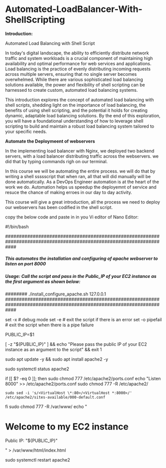 # Automated-LoadBalancer-With-ShellScripting

**Introduction:** 

Automated Load Balancing with Shell Script

In today's digital landscape, the ability to efficiently distribute network traffic and system workloads is a crucial component of maintaining high availability and optimal performance for web services and applications. Load balancing is the practice of evenly distributing incoming requests across multiple servers, ensuring that no single server becomes overwhelmed. While there are various sophisticated load balancing solutions available, the power and flexibility of shell scripting can be harnessed to create custom, automated load balancing systems.

This introduction explores the concept of automated load balancing with shell scripts, shedding light on the importance of load balancing, the benefits of using shell scripting, and the potential it holds for creating dynamic, adaptable load balancing solutions. By the end of this exploration, you will have a foundational understanding of how to leverage shell scripting to build and maintain a robust load balancing system tailored to your specific needs.

**Automate the Deploymeent of webservers**

In the implementing load balancer with Nginx, we deployed two backend servers, with a load balancer distributing traffic across the webservers. we did that by typing commands righ on our terminal.

In this course we will be automating the entire process. we will do that by writing a shell ssssscript that when ran, all that will did manually will be done automatically. As a DevOps Engineer automation is at the heart of the work we do. Automation helps us speedup the deployemnt of service and resuce the chance of making erroes in our day to day activity.

This course will give a great introduction, all the process we need to deploy our webservers has been codified in the shell script.

copy the below code and paste in in you Vi editor of Nano Editor:

#!/bin/bash

####################################################################################################################
##### This automates the installation and configuring of apache webserver to listen on port 8000
##### Usage: Call the script and pass in the Public_IP of your EC2 instance as the first argument as shown below:
######## ./install_configure_apache.sh 127.0.0.1
####################################################################################################################

set -x # debug mode
set -e # exit the script if there is an error
set -o pipefail # exit the script when there is a pipe failure

PUBLIC_IP=$1

[ -z "${PUBLIC_IP}" ] && echo "Please pass the public IP of your EC2 instance as an argument to the script" && exit 1

sudo apt update -y &&  sudo apt install apache2 -y

sudo systemctl status apache2

if [[ $? -eq 0 ]]; then
    sudo chmod 777 /etc/apache2/ports.conf
    echo "Listen 8000" >> /etc/apache2/ports.conf
    sudo chmod 777 -R /etc/apache2/

    sudo sed -i 's/<VirtualHost \*:80>/<VirtualHost *:8000>/' /etc/apache2/sites-available/000-default.conf

fi
sudo chmod 777 -R /var/www/
echo "<!DOCTYPE html>
        <html>
        <head>
            <title>My EC2 Instance</title>
        </head>
        <body>
            <h1>Welcome to my EC2 instance</h1>
            <p>Public IP: "${PUBLIC_IP}"</p>
        </body>
        </html>" > /var/www/html/index.html

sudo systemctl restart apache2





